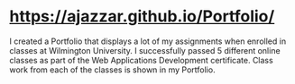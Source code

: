 # https://ajazzar.github.io/Portfolio/
I created a Portfolio that displays a lot of my assignments when enrolled in classes at Wilmington University.
I successfully passed 5 different online classes as part of the Web Applications Development certificate. 
Class work from each of the classes is shown in my Portfolio.
